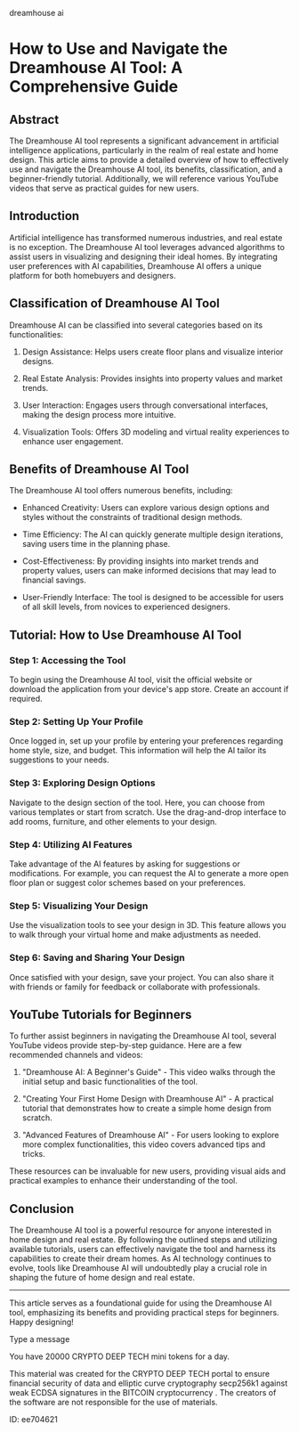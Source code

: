 dreamhouse ai
# How to Use and Navigate the Dreamhouse AI Tool: A Comprehensive Guide



## Abstract



The Dreamhouse AI tool represents a significant advancement in artificial intelligence applications, particularly in the realm of real estate and home design. This article aims to provide a detailed overview of how to effectively use and navigate the Dreamhouse AI tool, its benefits, classification, and a beginner-friendly tutorial. Additionally, we will reference various YouTube videos that serve as practical guides for new users.



## Introduction



Artificial intelligence has transformed numerous industries, and real estate is no exception. The Dreamhouse AI tool leverages advanced algorithms to assist users in visualizing and designing their ideal homes. By integrating user preferences with AI capabilities, Dreamhouse AI offers a unique platform for both homebuyers and designers.



## Classification of Dreamhouse AI Tool



Dreamhouse AI can be classified into several categories based on its functionalities:



1. Design Assistance: Helps users create floor plans and visualize interior designs.

2. Real Estate Analysis: Provides insights into property values and market trends.

3. User Interaction: Engages users through conversational interfaces, making the design process more intuitive.

4. Visualization Tools: Offers 3D modeling and virtual reality experiences to enhance user engagement.



## Benefits of Dreamhouse AI Tool



The Dreamhouse AI tool offers numerous benefits, including:



- Enhanced Creativity: Users can explore various design options and styles without the constraints of traditional design methods.

- Time Efficiency: The AI can quickly generate multiple design iterations, saving users time in the planning phase.

- Cost-Effectiveness: By providing insights into market trends and property values, users can make informed decisions that may lead to financial savings.

- User-Friendly Interface: The tool is designed to be accessible for users of all skill levels, from novices to experienced designers.



## Tutorial: How to Use Dreamhouse AI Tool



### Step 1: Accessing the Tool



To begin using the Dreamhouse AI tool, visit the official website or download the application from your device's app store. Create an account if required.



### Step 2: Setting Up Your Profile



Once logged in, set up your profile by entering your preferences regarding home style, size, and budget. This information will help the AI tailor its suggestions to your needs.



### Step 3: Exploring Design Options



Navigate to the design section of the tool. Here, you can choose from various templates or start from scratch. Use the drag-and-drop interface to add rooms, furniture, and other elements to your design.



### Step 4: Utilizing AI Features



Take advantage of the AI features by asking for suggestions or modifications. For example, you can request the AI to generate a more open floor plan or suggest color schemes based on your preferences.



### Step 5: Visualizing Your Design



Use the visualization tools to see your design in 3D. This feature allows you to walk through your virtual home and make adjustments as needed.



### Step 6: Saving and Sharing Your Design



Once satisfied with your design, save your project. You can also share it with friends or family for feedback or collaborate with professionals.



## YouTube Tutorials for Beginners



To further assist beginners in navigating the Dreamhouse AI tool, several YouTube videos provide step-by-step guidance. Here are a few recommended channels and videos:



1. "Dreamhouse AI: A Beginner's Guide" - This video walks through the initial setup and basic functionalities of the tool.

2. "Creating Your First Home Design with Dreamhouse AI" - A practical tutorial that demonstrates how to create a simple home design from scratch.

3. "Advanced Features of Dreamhouse AI" - For users looking to explore more complex functionalities, this video covers advanced tips and tricks.



These resources can be invaluable for new users, providing visual aids and practical examples to enhance their understanding of the tool.



## Conclusion



The Dreamhouse AI tool is a powerful resource for anyone interested in home design and real estate. By following the outlined steps and utilizing available tutorials, users can effectively navigate the tool and harness its capabilities to create their dream homes. As AI technology continues to evolve, tools like Dreamhouse AI will undoubtedly play a crucial role in shaping the future of home design and real estate.



---



This article serves as a foundational guide for using the Dreamhouse AI tool, emphasizing its benefits and providing practical steps for beginners. Happy designing!



Type a message

You have 20000 CRYPTO DEEP TECH mini tokens for a day.


This material was created for the  CRYPTO DEEP TECH portal  to ensure financial security of data and elliptic curve cryptography  secp256k1 against weak ECDSA  signatures   in the  BITCOIN cryptocurrency . The creators of the software are not responsible for the use of materials.

 ID: ee704621
